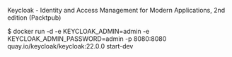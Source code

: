 Keycloak - Identity and Access Management for Modern Applications, 2nd edition (Packtpub)

$ docker run -d -e KEYCLOAK_ADMIN=admin -e KEYCLOAK_ADMIN_PASSWORD=admin -p 8080:8080 quay.io/keycloak/keycloak:22.0.0 start-dev

